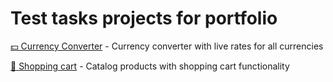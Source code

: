 # Test tasks projects for portfolio

[💵 Currency Converter](https://github.com/reslear/portfolio/tree/master/apps/currency-converter) - Currency converter with live rates for all currencies

[🛒 Shopping cart](https://github.com/reslear/portfolio/tree/master/apps/shopping-cart/tor) - Catalog products with shopping cart functionality
